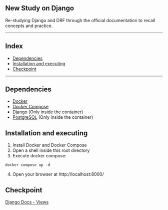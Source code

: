 <h2>New Study on Django</h2>

Re-studying Django and DRF through the official documentation
to recall concepts and practice.

---

<h2>Index</h2>

- [Dependencies](#dependencies)
- [Installation and executing](#installation-and-executing)
- [Checkpoint](#checkpoint)

---

## Dependencies

- [Docker](https://www.docker.com/)
- [Docker Compose](https://docs.docker.com/compose/)
- [Django](https://www.djangoproject.com/) (Only inside the container)
- [PostgreSQL](https://www.postgresql.org/) (Only inside the container)

## Installation and executing

1. Install Docker and Docker Compose
2. Open a shell inside this root directory
3. Execute docker compose:

```shell
docker compose up -d
```

4. Open your browser at http://localhost:8000/

## Checkpoint

[Django Docs - Views](https://docs.djangoproject.com/en/4.1/intro/tutorial04/)
